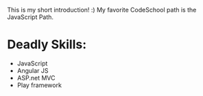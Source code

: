 This is my short introduction! :)
My favorite CodeSchool path is the JavaScript Path.

Deadly Skills:
==============

* JavaScript
* Angular JS
* ASP.net MVC
* Play framework